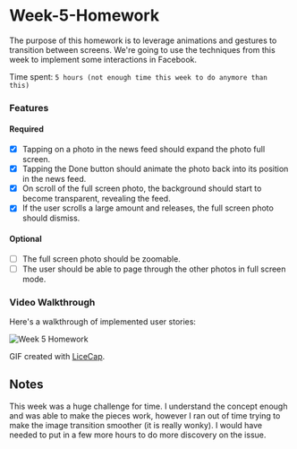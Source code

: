 # Week-5-Homework

The purpose of this homework is to leverage animations and gestures to transition between screens. We're going to use the techniques from this week to implement some interactions in Facebook.

Time spent: `5 hours (not enough time this week to do anymore than this)`

### Features

#### Required

- [X] Tapping on a photo in the news feed should expand the photo full screen.
- [X] Tapping the Done button should animate the photo back into its position in the news feed.
- [X] On scroll of the full screen photo, the background should start to become transparent, revealing the feed.
- [X] If the user scrolls a large amount and releases, the full screen photo should dismiss.

#### Optional

- [ ] The full screen photo should be zoomable.
- [ ] The user should be able to page through the other photos in full screen mode.

### Video Walkthrough 

Here's a walkthrough of implemented user stories:

![Week 5 Homework](https://github.com/nvisanji/Week-5-Homework/blob/master/week5_homework.gif?raw=true)

GIF created with [LiceCap](http://www.cockos.com/licecap/).

## Notes

This week was a huge challenge for time. I understand the concept enough and was able to make the pieces work, however I ran out of time trying to make the image transition smoother (it is really wonky). I would have needed to put in a few more hours to do more discovery on the issue.
